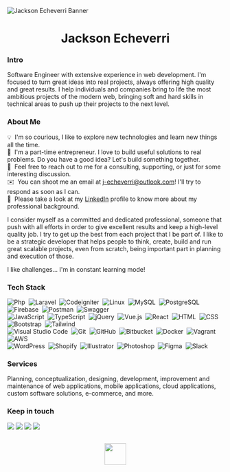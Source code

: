 ![Jackson Echeverri Banner](http://jack.techtroys.com/_old/assets/main/img/error404.jpg)

<h1 align="center">Jackson Echeverri</h1>

### Intro

<p>Software Engineer with extensive experience in web development. I'm focused to turn great ideas into real projects, always offering high quality and great results. I help individuals and companies bring to life the most ambitious projects of the modern web, bringing soft and hard skills in technical areas to push up their projects to the next level.</p>

### About Me

💡 &nbsp;I'm so courious, I like to explore new technologies and learn new things all the time.\
🌱 &nbsp;I'm a part-time entrepreneur. I love to build useful solutions to real problems. Do you have a good idea? Let's build something together.\
💬 &nbsp;Feel free to reach out to me for a consulting, supporting, or just for some interesting discussion.\
✉️ &nbsp;You can shoot me an email at j-echeverri@outlook.com! I'll try to respond as soon as I can.\
📄 &nbsp;Please take a look at my [LinkedIn](https://www.linkedin.com/in/jacksonecheverri/?locale=en_US) profile to know more about my professional background.

<p>I consider myself as a committed and dedicated professional, someone that push with all efforts in order to give excellent results and keep a high-level quality job. I try to get up the best from each project that I be part of. I like to be a strategic developer that helps people to think, create, build and run great scalable projects, even from scratch, being important part in planning and execution of those.</p>

<p>I like challenges... I'm in constant learning mode!</p>

### Tech Stack

![Php](https://img.shields.io/badge/-Php-05122A?style=flat&logo=php)&nbsp;
![Laravel](https://img.shields.io/badge/-Laravel-05122A?style=flat&logo=Laravel)&nbsp;
![Codeigniter](https://img.shields.io/badge/-Codeigniter-05122A?style=flat&logo=Codeigniter)&nbsp;
![Linux](https://img.shields.io/badge/-Linux-05122A?style=flat&logo=linux)&nbsp;
![MySQL](https://img.shields.io/badge/-MySQL-05122A?style=flat&logo=mysql)&nbsp;
![PostgreSQL](https://img.shields.io/badge/-PostgreSQL-05122A?style=flat&logo=postgresql)&nbsp;
![Firebase](https://img.shields.io/badge/-Firebase-05122A?style=flat&logo=firebase)&nbsp;
![Postman](https://img.shields.io/badge/-Postman-05122A?style=flat&logo=postman)&nbsp;
![Swagger](https://img.shields.io/badge/-Swagger-05122A?style=flat&logo=swagger)\
![JavaScript](https://img.shields.io/badge/-JavaScript-05122A?style=flat&logo=javascript)&nbsp;
![TypeScript](https://img.shields.io/badge/-TypeScript-05122A?style=flat&logo=typescript)&nbsp;
![jQuery](https://img.shields.io/badge/-jQuery-05122A?style=flat&logo=jquery)&nbsp;
![Vue.js](https://img.shields.io/badge/-Vue.js-05122A?style=flat&logo=Vue.js)&nbsp;
![React](https://img.shields.io/badge/-React-05122A?style=flat&logo=react)&nbsp;
![HTML](https://img.shields.io/badge/-HTML-05122A?style=flat&logo=HTML5)&nbsp;
![CSS](https://img.shields.io/badge/-CSS-05122A?style=flat&logo=CSS3&logoColor=1572B6)&nbsp;
![Bootstrap](https://img.shields.io/badge/-Bootstrap-05122A?style=flat&logo=bootstrap&logoColor=563D7C)&nbsp;
![Tailwind](https://img.shields.io/badge/-Tailwind-05122A?style=flat&logo=tailwindcss)&nbsp;\
![Visual Studio Code](https://img.shields.io/badge/-Visual%20Studio%20Code-05122A?style=flat&logo=visual-studio-code&logoColor=007ACC)&nbsp;
![Git](https://img.shields.io/badge/-Git-05122A?style=flat&logo=git)&nbsp;
![GitHub](https://img.shields.io/badge/-GitHub-05122A?style=flat&logo=github)&nbsp;
![Bitbucket](https://img.shields.io/badge/-Bitbucket-05122A?style=flat&logo=bitbucket)&nbsp;
![Docker](https://img.shields.io/badge/-Docker-05122A?style=flat&logo=docker)&nbsp;
![Vagrant](https://img.shields.io/badge/-Vagrant-05122A?style=flat&logo=vagrant)&nbsp;
![AWS](https://img.shields.io/badge/-AWS-05122A?style=flat&logo=aws)\
![WordPress](https://img.shields.io/badge/-Wordpress-05122A?style=flat&logo=wordpress)&nbsp;
![Shopify](https://img.shields.io/badge/-Shopify-05122A?style=flat&logo=shopify)&nbsp;
![Illustrator](https://img.shields.io/badge/-Illustrator-05122A?style=flat&logo=adobe-illustrator)&nbsp;
![Photoshop](https://img.shields.io/badge/-Photoshop-05122A?style=flat&logo=adobe-photoshop)&nbsp;
![Figma](https://img.shields.io/badge/-Figma-05122A?style=flat&logo=figma)&nbsp;
![Slack](https://img.shields.io/badge/-Slack-05122A?style=flat&logo=slack)&nbsp;

### Services

<p>Planning, conceptualization, designing, development, improvement and maintenance of web applications, mobile applications, cloud applications, custom software solutions, e-commerce, and more.</p>

### Keep in touch

<p align="left">
<a href="https://www.techtroys.com"><img src="https://img.shields.io/badge/-Website-3423A6?style=flat&logo=Google-Chrome&logoColor=white"/></a>
<a href="https://www.linkedin.com/in/jacksonecheverri/?locale=en_US"><img src="https://img.shields.io/badge/-LinkedIn-0077B5?style=flat&logo=Linkedin&logoColor=white"/></a>
<a href="mailto:j-echeverri@outlook.com"><img src="https://img.shields.io/badge/-Email-D14836?style=flat&logo=Gmail&logoColor=white"/></a>
<a href="https://instagram.com/jack.i.am"><img src="https://img.shields.io/badge/-Instagram-E4405F?style=flat&logo=Instagram&logoColor=white"/></a>
</p>

<h2 align="center"></h2>
<div align="center"><img src = "https://github.com/7oSkaaa/7oSkaaa/blob/main/Images/about_me.gif?raw=true" width = 50px></div>
